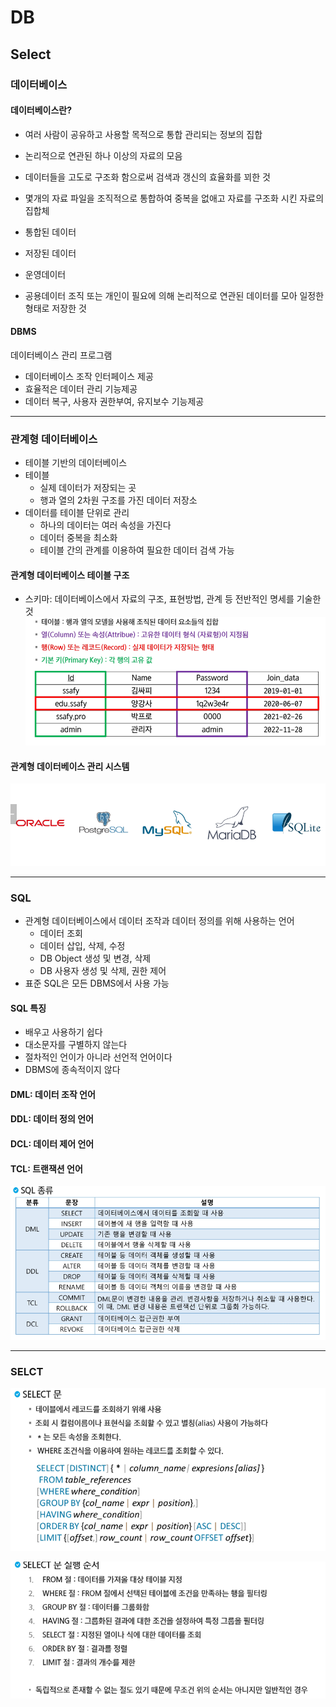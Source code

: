 # DB
## Select

### 데이터베이스
#### 데이터베이스란?
- 여러 사람이 공유하고 사용할 목적으로 통합 관리되는 정보의 집합
- 논리적으로 연관된 하나 이상의 자료의 모음
- 데이터들을 고도로 구조화 함으로써 검색과 갱신의 효율화를 꾀한 것
- 몇개의 자료 파일을 조직적으로 통합하여 중복을 없애고 자료를 구조화 시킨 자료의 집합체

- 통합된 데이터
- 저장된 데이터
- 운영데이터
- 공용데이터
조직 또는 개인이 필요에 의해 논리적으로 연관된 데이터를 모아 일정한 형태로 저장한 것

#### DBMS
데이터베이스 관리 프로그램
- 데이터베이스 조작 인터페이스 제공
- 효율적은 데이터 관리 기능제공
- 데이터 복구, 사용자 권한부여, 유지보수 기능제공

---

### 관계형 데이터베이스
- 테이블 기반의 데이터베이스
- 테이블
    - 실제 데이터가 저장되는 곳
    - 행과 열의 2차원 구조를 가진 데이터 저장소
- 데이터를 테이블 단위로 관리
    - 하나의 데이터는 여러 속성을 가진다
    - 데이터 중복을 최소화
    - 테이블 간의 관계를 이용하여 필요한 데이터 검색 가능

#### 관계형 데이터베이스 테이블 구조
- 스키마: 데이터베이스에서 자료의 구조, 표현방법, 관계 등 전반적인 명세를 기술한 것
![alt text](image.png)

#### 관계형 데이터베이스 관리 시스템
![alt text](image-1.png)

---

### SQL
- 관계형 데이터베이스에서 데이터 조작과 데이터 정의를 위해 사용하는 언어
    - 데이터 조회
    - 데이터 삽입, 삭제, 수정
    - DB Object 생성 및 변경, 삭제
    - DB 사용자 생성 및 삭제, 권한 제어
- 표준 SQL은 모든 DBMS에서 사용 가능

#### SQL 특징
- 배우고 사용하기 쉽다
- 대소문자를 구별하지 않는다
- 절차적인 언이가 아니라 선언적 언어이다
- DBMS에 종속적이지 않다

#### DML: 데이터 조작 언어
#### DDL: 데이터 정의 언어
#### DCL: 데이터 제어 언어
#### TCL: 트랜잭션 언어
![alt text](image-2.png)

---

### SELCT
![alt text](image-3.png)

![alt text](image-4.png)

